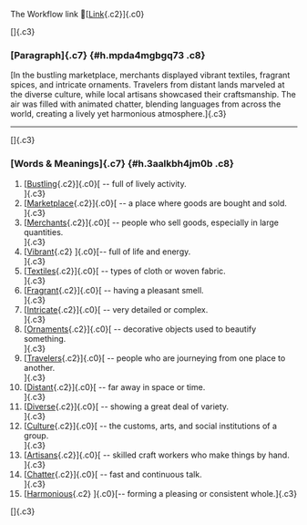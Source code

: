 The Workflow link
👏[[Link](https://www.google.com/url?q=http://www.google.com&sa=D&source=editors&ust=1756039174118212&usg=AOvVaw3pj0i6XXiUESqs622Q46Tm){.c2}]{.c0}

[]{.c3}

### [Paragraph]{.c7} {#h.mpda4mgbgq73 .c8}

[In the bustling marketplace, merchants displayed vibrant textiles,
fragrant spices, and intricate ornaments. Travelers from distant lands
marveled at the diverse culture, while local artisans showcased their
craftsmanship. The air was filled with animated chatter, blending
languages from across the world, creating a lively yet harmonious
atmosphere.]{.c3}

------------------------------------------------------------------------

[]{.c3}

### [Words & Meanings]{.c7} {#h.3aalkbh4jm0b .c8}

1.  [[Bustling](https://www.google.com/url?q=http://www.google.com&sa=D&source=editors&ust=1756039174118847&usg=AOvVaw1NfB9ZapWzdwdtPgybiOYJ){.c2}]{.c0}[ --
    full of lively activity.\
    ]{.c3}
2.  [[Marketplace](https://www.google.com/url?q=http://www.google.com&sa=D&source=editors&ust=1756039174118963&usg=AOvVaw04m6nvpXAI_XvnmNqCw_9-){.c2}]{.c0}[ --
    a place where goods are bought and sold.\
    ]{.c3}
3.  [[Merchants](https://www.google.com/url?q=http://www.google.com&sa=D&source=editors&ust=1756039174119083&usg=AOvVaw02Zk9Fz2M5PEdVCuw3dK4q){.c2}]{.c0}[ --
    people who sell goods, especially in large quantities.\
    ]{.c3}
4.  [[Vibrant](https://www.google.com/url?q=http://www.google.com&sa=D&source=editors&ust=1756039174119194&usg=AOvVaw2McxL9ntQvptfr7AOI3qA9){.c2}
    ]{.c0}[-- full of life and energy.\
    ]{.c3}
5.  [[Textiles](https://www.google.com/url?q=http://www.google.com&sa=D&source=editors&ust=1756039174119278&usg=AOvVaw3WeQAgMDNjh5az3mkJtUHs){.c2}]{.c0}[ --
    types of cloth or woven fabric.\
    ]{.c3}
6.  [[Fragrant](https://www.google.com/url?q=http://www.google.com&sa=D&source=editors&ust=1756039174119367&usg=AOvVaw0nMrV7GiXfBejCOVy7XGYe){.c2}]{.c0}[ --
    having a pleasant smell.\
    ]{.c3}
7.  [[Intricate](https://www.google.com/url?q=http://www.google.com&sa=D&source=editors&ust=1756039174119450&usg=AOvVaw1fBxaOtDozWd_OBg6zPs0W){.c2}]{.c0}[ --
    very detailed or complex.\
    ]{.c3}
8.  [[Ornaments](https://www.google.com/url?q=http://www.google.com&sa=D&source=editors&ust=1756039174119535&usg=AOvVaw3DNH9g8D8yGZYkTnhy7XdY){.c2}]{.c0}[ --
    decorative objects used to beautify something.\
    ]{.c3}
9.  [[Travelers](https://www.google.com/url?q=http://www.google.com&sa=D&source=editors&ust=1756039174119640&usg=AOvVaw2SkzvJU9JmmdwqA3aqwXQo){.c2}]{.c0}[ --
    people who are journeying from one place to another.\
    ]{.c3}
10. [[Distant](https://www.google.com/url?q=http://www.google.com&sa=D&source=editors&ust=1756039174119747&usg=AOvVaw0KVAj5viVMbA9pyS9Ch2us){.c2}]{.c0}[ --
    far away in space or time.\
    ]{.c3}
11. [[Diverse](https://www.google.com/url?q=http://www.google.com&sa=D&source=editors&ust=1756039174119832&usg=AOvVaw3QJNMadTF3kWcSnT1ZFZTL){.c2}]{.c0}[ --
    showing a great deal of variety.\
    ]{.c3}
12. [[Culture](https://www.google.com/url?q=http://www.google.com&sa=D&source=editors&ust=1756039174119922&usg=AOvVaw3PR_7PU0w8YLfxHQCmdV0I){.c2}]{.c0}[ --
    the customs, arts, and social institutions of a group.\
    ]{.c3}
13. [[Artisans](https://www.google.com/url?q=http://www.google.com&sa=D&source=editors&ust=1756039174120029&usg=AOvVaw1XptQDhSv4L6TdBFLb6QAx){.c2}]{.c0}[ --
    skilled craft workers who make things by hand.\
    ]{.c3}
14. [[Chatter](https://www.google.com/url?q=http://www.google.com&sa=D&source=editors&ust=1756039174120133&usg=AOvVaw2imRIoUFPa-7NriGRBVEwb){.c2}]{.c0}[ --
    fast and continuous talk.\
    ]{.c3}
15. [[Harmonious](https://www.google.com/url?q=http://www.google.com&sa=D&source=editors&ust=1756039174120218&usg=AOvVaw07cCXCD9kblLLvvSxQ5C24){.c2}
    ]{.c0}[-- forming a pleasing or consistent whole.]{.c3}

[]{.c3}
